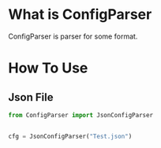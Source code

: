 # What is ConfigParser
ConfigParser is parser for some format.

# How To Use
## Json File

```python
from ConfigParser import JsonConfigParser


cfg = JsonConfigParser("Test.json")
```
